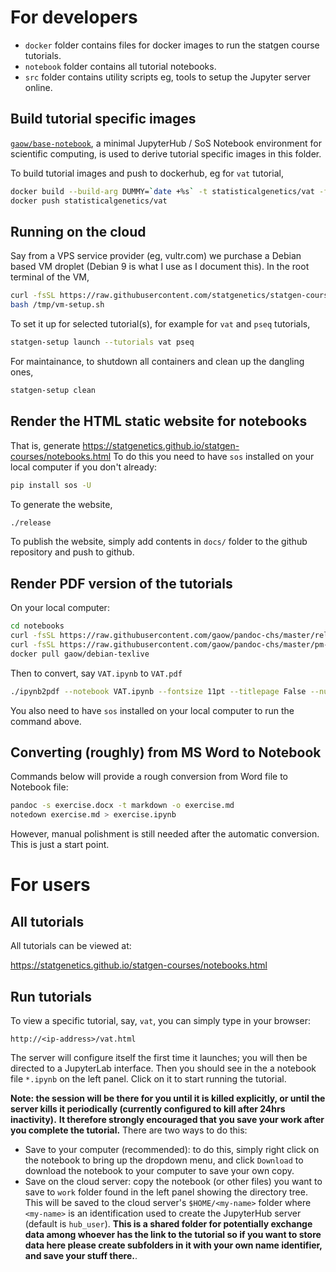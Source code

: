 # For developers

- `docker` folder contains files for docker images to run the statgen course tutorials.
- `notebook` folder contains all tutorial notebooks.
- `src` folder contains utility scripts eg, tools to setup the Jupyter server online.

## Build tutorial specific images

[`gaow/base-notebook`](https://cloud.docker.com/u/gaow/repository/docker/gaow/base-notebook), 
a minimal JupyterHub / SoS Notebook environment for scientific computing, is used to derive
tutorial specific images in this folder.

To build tutorial images and push to dockerhub, eg for `vat` tutorial,

```bash
docker build --build-arg DUMMY=`date +%s` -t statisticalgenetics/vat -f docker/vat.dockerfile docker 
docker push statisticalgenetics/vat
```

## Running on the cloud

Say from a VPS service provider (eg, vultr.com) we purchase a Debian based VM droplet (Debian 9 is what I use as I document this). In the root terminal of the VM,

```bash
curl -fsSL https://raw.githubusercontent.com/statgenetics/statgen-courses/master/src/vm-setup.sh -o /tmp/vm-setup.sh
bash /tmp/vm-setup.sh
```
To set it up for selected tutorial(s), for example for `vat` and `pseq` tutorials,

```bash
statgen-setup launch --tutorials vat pseq
```

For maintainance, to shutdown all containers and clean up the dangling ones,

```bash
statgen-setup clean
```

## Render the HTML static website for notebooks

That is, generate https://statgenetics.github.io/statgen-courses/notebooks.html
To do this you need to have `sos` installed on your local computer if you don't already:

```bash
pip install sos -U
```

To generate the website,

```bash
./release
```

To publish the website, simply add contents in `docs/` folder to the github repository and push to github.

## Render PDF version of the tutorials

On your local computer:

```bash
cd notebooks
curl -fsSL https://raw.githubusercontent.com/gaow/pandoc-chs/master/release -o ipynb2pdf && chmod +x ipynb2pdf
curl -fsSL https://raw.githubusercontent.com/gaow/pandoc-chs/master/pm-template.latex -o pm-template.latex
docker pull gaow/debian-texlive
```

Then to convert, say `VAT.ipynb` to `VAT.pdf`

```bash
./ipynb2pdf --notebook VAT.ipynb --fontsize 11pt --titlepage False --numbersections 0
```

You also need to have `sos` installed on your local computer to run the command above.

## Converting (roughly) from MS Word to Notebook

Commands below will provide a rough conversion from Word file to Notebook file:

```bash
pandoc -s exercise.docx -t markdown -o exercise.md
notedown exercise.md > exercise.ipynb
```

However, manual polishment is still needed after the automatic conversion. This is just a start point.

# For users

## All tutorials

All tutorials can be viewed at: 

https://statgenetics.github.io/statgen-courses/notebooks.html

## Run tutorials

To view a specific tutorial, say, `vat`, you can simply type in your browser:

```
http://<ip-address>/vat.html
```

The server will configure itself the first time it launches; you will then be directed to a JupyterLab interface. 
Then you should see in the a notebook file `*.ipynb` on the left panel. Click on it to start running the tutorial.

**Note: the session will be there for you until it is killed explicitly, or until the server kills it periodically (currently configured to kill after 24hrs inactivity).**
**It therefore strongly encouraged that you save your work after you complete the tutorial.**
There are two ways to do this: 
- Save to your computer (recommended): to do this, simply right click on the notebook to bring up the dropdown menu, and click `Download` to download the notebook to your computer to save your own copy.
- Save on the cloud server: copy the notebook (or other files) you want to save to `work` folder found in the left panel showing the directory tree. This will be saved to the cloud server's `$HOME/<my-name>`
folder where `<my-name>` is an identification used to create the JupyterHub server (default is `hub_user`). **This is a shared folder for potentially exchange data among whoever has the link to the tutorial so if you want to store data here please create subfolders in it with your own name identifier, and save your stuff there.**.
